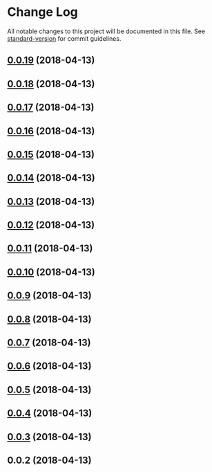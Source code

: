 # Change Log

All notable changes to this project will be documented in this file. See [standard-version](https://github.com/conventional-changelog/standard-version) for commit guidelines.

<a name="0.0.19"></a>
## [0.0.19](https://github.com/javimosch/nuxt-lytics/compare/v0.0.18...v0.0.19) (2018-04-13)



<a name="0.0.18"></a>
## [0.0.18](https://github.com/javimosch/nuxt-lytics/compare/v0.0.17...v0.0.18) (2018-04-13)



<a name="0.0.17"></a>
## [0.0.17](https://github.com/javimosch/nuxt-lytics/compare/v0.0.16...v0.0.17) (2018-04-13)



<a name="0.0.16"></a>
## [0.0.16](https://github.com/javimosch/nuxt-lytics/compare/v0.0.15...v0.0.16) (2018-04-13)



<a name="0.0.15"></a>
## [0.0.15](https://github.com/javimosch/nuxt-lytics/compare/v0.0.14...v0.0.15) (2018-04-13)



<a name="0.0.14"></a>
## [0.0.14](https://github.com/javimosch/nuxt-lytics/compare/v0.0.13...v0.0.14) (2018-04-13)



<a name="0.0.13"></a>
## [0.0.13](https://github.com/javimosch/nuxt-lytics/compare/v0.0.12...v0.0.13) (2018-04-13)



<a name="0.0.12"></a>
## [0.0.12](https://github.com/javimosch/nuxt-lytics/compare/v0.0.11...v0.0.12) (2018-04-13)



<a name="0.0.11"></a>
## [0.0.11](https://github.com/javimosch/nuxt-lytics/compare/v0.0.10...v0.0.11) (2018-04-13)



<a name="0.0.10"></a>
## [0.0.10](https://github.com/javimosch/nuxt-lytics/compare/v0.0.9...v0.0.10) (2018-04-13)



<a name="0.0.9"></a>
## [0.0.9](https://github.com/javimosch/nuxt-lytics/compare/v0.0.8...v0.0.9) (2018-04-13)



<a name="0.0.8"></a>
## [0.0.8](https://github.com/javimosch/nuxt-lytics/compare/v0.0.7...v0.0.8) (2018-04-13)



<a name="0.0.7"></a>
## [0.0.7](https://github.com/javimosch/nuxt-lytics/compare/v0.0.6...v0.0.7) (2018-04-13)



<a name="0.0.6"></a>
## [0.0.6](https://github.com/javimosch/nuxt-lytics/compare/v0.0.5...v0.0.6) (2018-04-13)



<a name="0.0.5"></a>
## [0.0.5](https://github.com/javimosch/nuxt-lytics/compare/v0.0.4...v0.0.5) (2018-04-13)



<a name="0.0.4"></a>
## [0.0.4](https://github.com/javimosch/nuxt-lytics/compare/v0.0.3...v0.0.4) (2018-04-13)



<a name="0.0.3"></a>
## [0.0.3](https://github.com/javimosch/nuxt-lytics/compare/v0.0.2...v0.0.3) (2018-04-13)



<a name="0.0.2"></a>
## 0.0.2 (2018-04-13)
